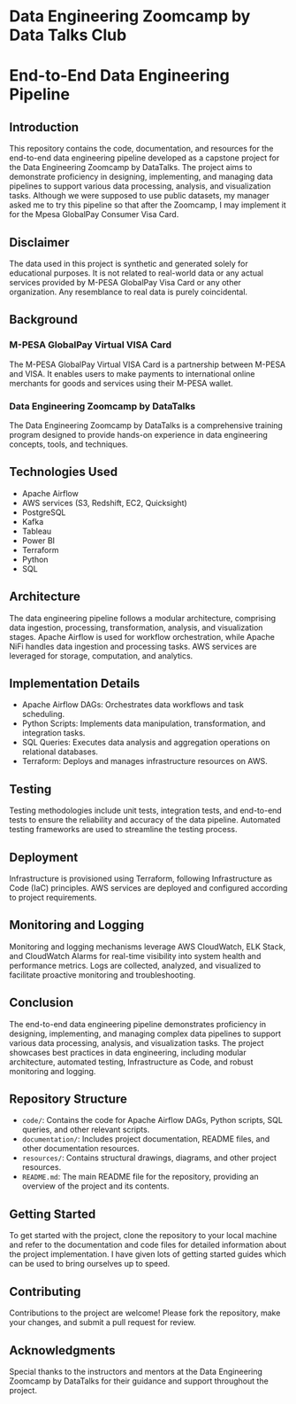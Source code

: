 # Data Engineering Zoomcamp by Data Talks Club
# End-to-End Data Engineering Pipeline

## Introduction
This repository contains the code, documentation, and resources for the end-to-end data engineering pipeline developed as a capstone project for the Data Engineering Zoomcamp by DataTalks. The project aims to demonstrate proficiency in designing, implementing, and managing data pipelines to support various data processing, analysis, and visualization tasks. Although we were supposed to use public datasets, my manager asked me to try this pipeline so that after the Zoomcamp, I may implement it for the Mpesa GlobalPay Consumer Visa Card.

## Disclaimer

The data used in this project is synthetic and generated solely for educational purposes. It is not related to real-world data or any actual services provided by M-PESA GlobalPay Visa Card or any other organization. Any resemblance to real data is purely coincidental.

## Background
### M-PESA GlobalPay Virtual VISA Card
The M-PESA GlobalPay Virtual VISA Card is a partnership between M-PESA and VISA. It enables users to make payments to international online merchants for goods and services using their M-PESA wallet.

### Data Engineering Zoomcamp by DataTalks
The Data Engineering Zoomcamp by DataTalks is a comprehensive training program designed to provide hands-on experience in data engineering concepts, tools, and techniques.

## Technologies Used
- Apache Airflow
- AWS services (S3, Redshift, EC2, Quicksight)
- PostgreSQL
- Kafka
- Tableau
- Power BI
- Terraform
- Python
- SQL

## Architecture
The data engineering pipeline follows a modular architecture, comprising data ingestion, processing, transformation, analysis, and visualization stages. Apache Airflow is used for workflow orchestration, while Apache NiFi handles data ingestion and processing tasks. AWS services are leveraged for storage, computation, and analytics.

## Implementation Details
- Apache Airflow DAGs: Orchestrates data workflows and task scheduling.
- Python Scripts: Implements data manipulation, transformation, and integration tasks.
- SQL Queries: Executes data analysis and aggregation operations on relational databases.
- Terraform: Deploys and manages infrastructure resources on AWS.

## Testing
Testing methodologies include unit tests, integration tests, and end-to-end tests to ensure the reliability and accuracy of the data pipeline. Automated testing frameworks are used to streamline the testing process.

## Deployment
Infrastructure is provisioned using Terraform, following Infrastructure as Code (IaC) principles. AWS services are deployed and configured according to project requirements.

## Monitoring and Logging
Monitoring and logging mechanisms leverage AWS CloudWatch, ELK Stack, and CloudWatch Alarms for real-time visibility into system health and performance metrics. Logs are collected, analyzed, and visualized to facilitate proactive monitoring and troubleshooting.

## Conclusion
The end-to-end data engineering pipeline demonstrates proficiency in designing, implementing, and managing complex data pipelines to support various data processing, analysis, and visualization tasks. The project showcases best practices in data engineering, including modular architecture, automated testing, Infrastructure as Code, and robust monitoring and logging.

## Repository Structure
- `code/`: Contains the code for Apache Airflow DAGs, Python scripts, SQL queries, and other relevant scripts.
- `documentation/`: Includes project documentation, README files, and other documentation resources.
- `resources/`: Contains structural drawings, diagrams, and other project resources.
- `README.md`: The main README file for the repository, providing an overview of the project and its contents.

## Getting Started
To get started with the project, clone the repository to your local machine and refer to the documentation and code files for detailed information about the project implementation. I have given lots of getting started guides which can be used to bring ourselves up to speed.

## Contributing
Contributions to the project are welcome! Please fork the repository, make your changes, and submit a pull request for review.

## Acknowledgments
Special thanks to the instructors and mentors at the Data Engineering Zoomcamp by DataTalks for their guidance and support throughout the project.

